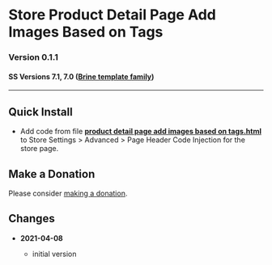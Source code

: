 # Store Product Detail Page Add Images Based on Tags

### Version 0.1.1

#### SS Versions 7.1, 7.0 ([Brine template family][1])

---

## Quick Install

* Add code from file **[product detail page add images based on tags.html][2]**
  to Store Settings > Advanced > Page Header Code Injection for the store page.

## Make a Donation

Please consider [making a donation][3].

## Changes

<!-- * **2022-05-10**

  * fix for v7.1 product detail layouts
  * use twcsl
  * bumped version to 0.2.0
  -->
* **2021-04-08**

  * initial version

[1]: https://support.squarespace.com/hc/en-us/articles/212512738-Brine-template-family
[2]: product%20detail%20page%20add%20images%20based%20on%20tags.html#L1
[3]: https://github.com/tomsWebConsulting/twcsl#make-a-donation
